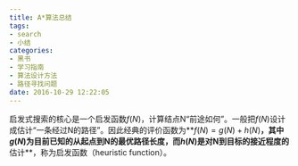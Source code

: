 ```yaml
---
title: A*算法总结
tags:
- search
- 小结
categories:
- 黑书
- 学习指南
- 算法设计方法
- 路径寻找问题
date: 2016-10-29 12:22:05
---
```


启发式搜索的核心是一个启发函数$f(N)$，计算结点N“前途如何”。一般把$f(N)$设计成估计“一条经过N的路径”。因此经典的评价函数为**$f(N)=g(N)+h(N)$**，其中$g(N)$为目前已知的从起点到N的最优路径长度，而$h(N)$是对N到目标的接近程度的**估计**，称为启发函数（heuristic function）。